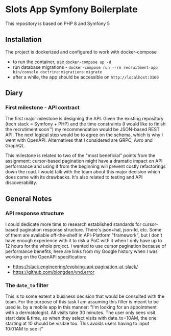 # Slots App Symfony Boilerplate

This repository is based on PHP 8 and Symfony 5

## Installation

The project is dockerized and configured to work with docker-compose

- to run the container, use `docker-compose up -d`
- run database migrations - `docker-compose run --rm recruitment-app bin/console doctrine:migrations:migrate`
- after a while, the app should be accessible on `http://localhost:3160`

## Diary

### First milestone - API contract

The first major milestone is designing the API. Given the existing repository (tech stack = Symfony + PHP) and the time
constraints (I would like to finish the recrutiment soon™) my recommendation would be JSON-based REST API. The next
logical step would be to agree on the schema, which is why I went with OpenAPI. Alternatives that I considered are GRPC,
Avro and GraphQL.

This milestone is related to two of the "most beneficial" points from the assignment:
cursor-based pagination might have a dramatic impact on API performance and using it from the beginning will prevent
costly refactorings down the road. I would talk with the team about this major decision which does come with its
drawbacks. It's also related to testing and API discoverability.


## General Notes

### API response structure

I could dedicate more time to research established standards for cursor-based pagination response structure. There's
json+hal, json-ld, etc. Some of them are available off-the-shelf in API-Platform "framework", but I don't have enough
experience with it to risk a PoC with it when I only have up to 12 hours for the whole project. I wanted to use cursor
pagination because of performance benefits, here are links from my Google history when I was working on the OpenAPI
specification:

* https://slack.engineering/evolving-api-pagination-at-slack/
* https://github.com/blongden/vnd.error

### The `date_to` filter

This is to some extent a business decision that would be consulted with the team. For the purpose of this task I am
assuming this filter is meant to be used ie. by a mobile app in this manner: "I'm looking for an appointment with a
dermatologist. All visits take 30 minutes. The user only sees visit start date & time, so when they select visits with
date_to=10AM, the one starting at 10 should be visible too. This avoids users having to input 10:01AM to see it"
